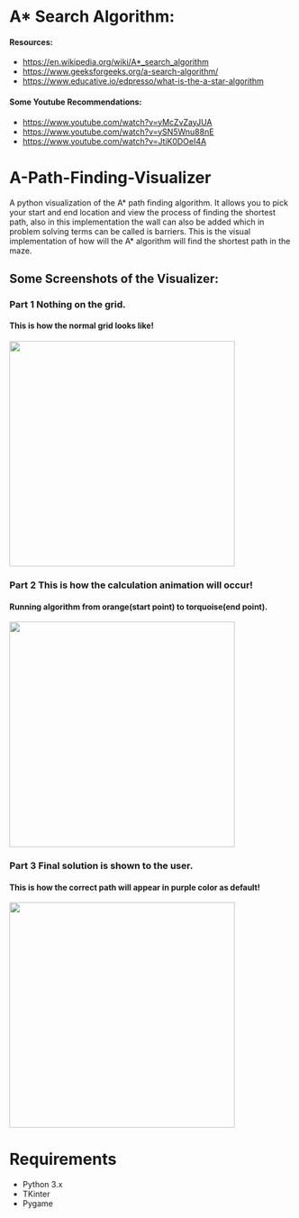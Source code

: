 # A* Search Algorithm:
#### Resources:
- https://en.wikipedia.org/wiki/A*_search_algorithm
- https://www.geeksforgeeks.org/a-search-algorithm/
- https://www.educative.io/edpresso/what-is-the-a-star-algorithm
#### Some Youtube Recommendations:
- https://www.youtube.com/watch?v=yMcZvZayJUA
- https://www.youtube.com/watch?v=ySN5Wnu88nE
- https://www.youtube.com/watch?v=JtiK0DOeI4A


# A-Path-Finding-Visualizer
A python visualization of the A* path finding algorithm. It allows you to pick your start and end location and view the process of finding the shortest path, also in this implementation the wall can also be added which in problem solving terms can be called is barriers.
This is the visual implementation of how will the A* algorithm will find the shortest path in the maze.
## Some Screenshots of the Visualizer:
### Part 1 Nothing on the grid.
#### This is how the normal grid looks like!
<img src="https://github.com/Glimpse007/A-Path-Finding-Visualizer/blob/main/A-Star%20Visualizer/images/ss1.png " width="400"><br>
### Part 2 This is how the calculation animation will occur! <br>
#### Running algorithm from orange(start point) to torquoise(end point).
<img src="https://github.com/Glimpse007/A-Path-Finding-Visualizer/blob/main/A-Star%20Visualizer/images/ss2.png " width="400"><br>

### Part 3 Final solution is shown to the user.<br>
#### This is how the correct path will appear in purple color as default!
<img src="https://github.com/Glimpse007/A-Path-Finding-Visualizer/blob/main/A-Star%20Visualizer/images/ss3.png " width="400">

# Requirements
- Python 3.x
- TKinter
- Pygame
